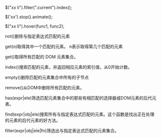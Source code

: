 $("xx li").filter(".current").index();

$('xx').stop().animate();

$("xx li").hover(func1, func2);

not()删除与指定表达式匹配的元素

get(n)取得其中一个匹配的元素。 n表示取得第几个匹配的元素

get()取得所有匹配的 DOM 元素集合。

index()搜索匹配的元素，并返回相应元素的索引值，从0开始计数。

empty()删除匹配的元素集合中所有的子节点

remove()从DOM中删除所有匹配的元素。

has(expr|ele)筛选匹配元素集合中的那些有相匹配的选择器或DOM元素的后代元素。

find(expr|obj|ele)搜索所有与指定表达式匹配的元素。这个函数是找出正在处理的元素的后代元素的好方法。

filter(expr|obj|ele|fn)筛选出与指定表达式匹配的元素集合。

